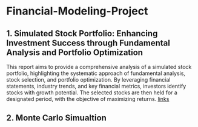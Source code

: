 # Financial-Modeling-Project

## 1. Simulated Stock Portfolio: Enhancing Investment Success through Fundamental Analysis and Portfolio Optimization

This report aims to provide a comprehensive analysis of a simulated stock portfolio, highlighting the systematic approach of fundamental analysis, stock selection, and portfolio optimization. By leveraging financial statements, industry trends, and key financial metrics, investors identify stocks with growth potential. The selected stocks are then held for a designated period, with the objective of maximizing returns. [links](https://github.com/Sapphire0628/Financial-Modeling-Project/tree/main/Simulated-Stock-Portfolio)

## 2. Monte Carlo Simualtion
